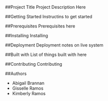##Project Title
Project Description Here

##Getting Started
Instructins to get started

##Prerequisites
Prerequisites here

##Installing
Installing

##Deployment
Deployment notes on live system

##Built with
List of things built with here

##Contributing
Contributing

##Authors
* Abigail Brannan
* Gisselle Ramos
* Kimberly Ramos
